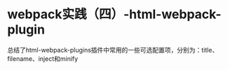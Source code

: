 # webpack实践（四）-html-webpack-plugin   
总结了html-webpack-plugins插件中常用的一些可选配置项，分别为：title、filename、inject和minify

